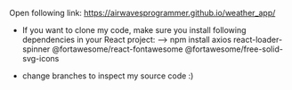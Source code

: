 Open following link: https://airwavesprogrammer.github.io/weather_app/

- If you want to clone my code, make sure you install following dependencies in your React project:
--> npm install axios react-loader-spinner @fortawesome/react-fontawesome @fortawesome/free-solid-svg-icons

- change branches to inspect my source code :)
